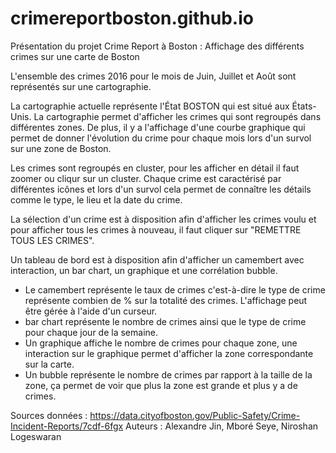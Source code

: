 # crimereportboston.github.io
Présentation du projet Crime Report à Boston : Affichage des différents crimes sur une carte de Boston

L'ensemble des crimes 2016 pour le mois de Juin, Juillet et Août sont représentés sur une cartographie.

La cartographie actuelle représente l'État BOSTON qui est situé aux États-Unis.
La cartographie permet d'afficher les crimes qui sont regroupés dans différentes zones.
De plus,  il y a l'affichage d'une courbe graphique qui permet de donner l'évolution du crime pour chaque mois lors d'un survol sur une zone de Boston.

Les crimes sont regroupés en cluster, pour les afficher en détail il faut zoomer ou cliqur sur un cluster. 
Chaque crime est caractérisé par différentes icônes et lors d'un survol cela permet de connaître les détails comme le type, le lieu et la date du crime.

La sélection d'un crime est à disposition afin d'afficher les crimes voulu et pour afficher tous les crimes à nouveau, il faut cliquer sur "REMETTRE TOUS LES CRIMES".

Un tableau de bord est à disposition afin d'afficher un camembert avec interaction, un bar chart, un graphique et une corrélation bubble.

- Le camembert représente le taux de crimes c'est-à-dire le type de crime représente combien de % sur la totalité des crimes. L'affichage peut être gérée à l'aide d'un curseur.
 - bar chart représente le nombre de crimes ainsi que le type de crime pour chaque jour de la semaine.
 - Un graphique affiche le nombre de crimes pour chaque zone, une interaction sur le graphique permet d'afficher la zone correspondante sur la carte.
 - Un bubble représente le nombre de crimes par rapport à la taille de la zone, ça permet de voir que plus la zone est grande et plus y a de crimes.

Sources données : https://data.cityofboston.gov/Public-Safety/Crime-Incident-Reports/7cdf-6fgx
Auteurs : Alexandre Jin, Mboré Seye, Niroshan Logeswaran
